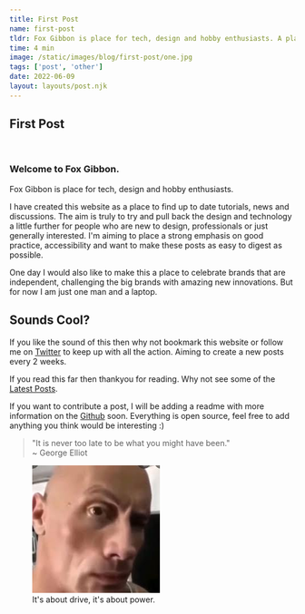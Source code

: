```yaml
---
title: First Post
name: first-post
tldr: Fox Gibbon is place for tech, design and hobby enthusiasts. A place to find up to date tutorials, news and discussions for professionals. We are going to place a strong emphasis on good practice, accessibility. This is also a place to celebrate brands that are independent, challenging the big brands with amazing new innovations.
time: 4 min
image: /static/images/blog/first-post/one.jpg
tags: ['post', 'other']
date: 2022-06-09
layout: layouts/post.njk
---
```


## First Post

<br>

### Welcome to Fox Gibbon.

Fox Gibbon is place for tech, design and hobby enthusiasts.

I have created this website as a place to find up to date tutorials, news and discussions. The aim is truly to try and pull back the design and technology a little further for people who are new to design, professionals or just generally interested. I'm aiming to place a strong emphasis on good practice, accessibility and want to make these posts as easy to digest as possible.

One day I would also like to make this a place to celebrate brands that are independent, challenging the big brands with amazing new innovations. But for now I am just one man and a laptop.

## Sounds Cool?

If you like the sound of this then why not bookmark this website or follow me on [Twitter](https://twitter.com/FoxGibbon") to keep up with all the action. Aiming to create a new posts every 2 weeks.

If you read this far then thankyou for reading. Why not see some of the <a href="/">Latest Posts</a>.

If you want to contribute a post, I will be adding a readme with more information on the <a href="https://github.com/ThomasMott/fg">Github</a> soon. Everything is open source, feel free to add anything you think would be interesting :)

> "It is never too late to be what you might have been." <br><span>~ George Elliot</span>

<figure>
	<img class="case-img" src="/static/images/blog/first-post/rock.jpg" alt="The rock face meme">
	<figcaption>It's about drive, it's about power.</figcaption>
</figure>


